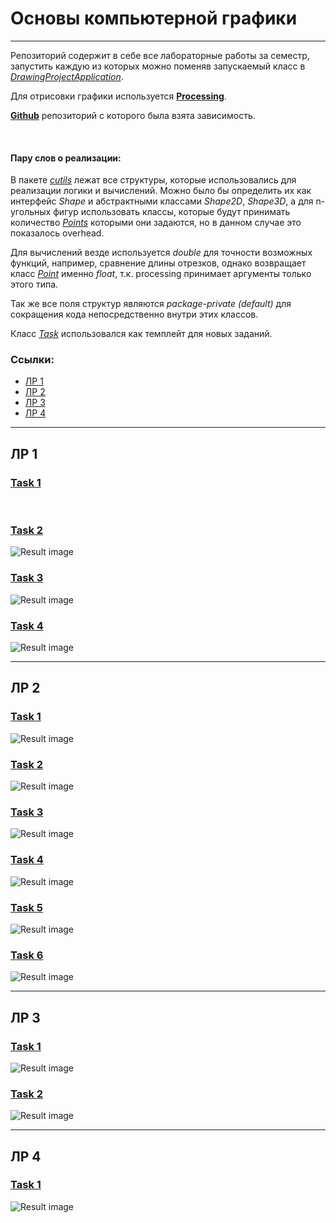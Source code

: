 # Основы компьютерной графики
***
Репозиторий содержит в себе все лабораторные работы за семестр,
запустить каждую из которых можно поменяв запускаемый класс в 
*[DrawingProjectApplication](src/main/java/com/example/drawingproject/DrawingProjectApplication.java)*.

Для отрисовки графики используется **[Processing](https://processing.org)**.

**[Github](https://github.com/micycle1/processing-core-4)** репозиторий с которого была взята зависимость.

<br>

#### Пару слов о реализации:
В пакете *[cutils](src/main/java/com/example/drawingproject/cutils)* лежат все структуры, которые использовались для реализации логики и вычислений.
Можно было бы определить их как интерфейс _Shape_ и абстрактными классами _Shape2D_, _Shape3D_, а для n-угольных
фигур использовать классы, которые будут принимать количество *[Points](src/main/java/com/example/drawingproject/cutils/Point.java)* которыми они 
задаются, но в данном случае это показалось overhead.

Для вычислений везде используется *double* для точности возможных функций, например, сравнение длины отрезков,
однако возвращает класс *[Point](src/main/java/com/example/drawingproject/cutils/Point.java)* именно *float*,
т.к. processing принимает аргументы только этого типа.

Так же все поля структур являются *package-private (default)* для сокращения кода непосредственно внутри этих классов.

Класс *[Task](src/main/java/com/example/drawingproject/Task.java)* использовался как темплейт для новых заданий.
<br>


### Ссылки:
- [ЛР 1](https://github.com/Dirwul/DrawingProject#лр-1)
- [ЛР 2](https://github.com/Dirwul/DrawingProject#лр-2)
- [ЛР 3](https://github.com/Dirwul/DrawingProject#лр-3)
- [ЛР 4](https://github.com/Dirwul/DrawingProject#лр-4)
***
## ЛР 1
### **[Task 1](src/main/java/com/example/drawingproject/LR1/Task1_1.java)**
<br>

### **[Task 2](src/main/java/com/example/drawingproject/LR1/Task1_2.java)**

![Result image](https://github.com/Dirwul/DrawingProject/blob/main/src/main/resources/images/1_2.png)
<br>

### **[Task 3](src/main/java/com/example/drawingproject/LR1/Task1_3.java)**

![Result image](https://github.com/Dirwul/DrawingProject/blob/main/src/main/resources/images/1_3.png)
<br>

### **[Task 4](src/main/java/com/example/drawingproject/LR1/Task1_4.java)**

![Result image](https://github.com/Dirwul/DrawingProject/blob/main/src/main/resources/images/1_4.png)
***
## ЛР 2
### **[Task 1](src/main/java/com/example/drawingproject/LR2/Task2_1.java)**

![Result image](https://github.com/Dirwul/DrawingProject/blob/main/src/main/resources/images/2_1.png)
<br>

### **[Task 2](src/main/java/com/example/drawingproject/LR2/Task2_2.java)**

![Result image](https://github.com/Dirwul/DrawingProject/blob/main/src/main/resources/images/2_2.png)
<br>

### **[Task 3](src/main/java/com/example/drawingproject/LR2/Task2_3.java)**

![Result image](https://github.com/Dirwul/DrawingProject/blob/main/src/main/resources/images/2_3.png)
<br>

### **[Task 4](src/main/java/com/example/drawingproject/LR2/Task2_4.java)**

![Result image](https://github.com/Dirwul/DrawingProject/blob/main/src/main/resources/images/2_4.png)
<br>

### **[Task 5](src/main/java/com/example/drawingproject/LR2/Task2_5.java)**

![Result image](https://github.com/Dirwul/DrawingProject/blob/main/src/main/resources/images/2_5.png)
<br>

### **[Task 6](src/main/java/com/example/drawingproject/LR2/Task2_6.java)**

![Result image](https://github.com/Dirwul/DrawingProject/blob/main/src/main/resources/images/2_6.png)

***
## ЛР 3
### **[Task 1](src/main/java/com/example/drawingproject/LR3/Task3_1.java)**

![Result image](https://github.com/Dirwul/DrawingProject/blob/main/src/main/resources/images/3_1.png)
<br>

### **[Task 2](src/main/java/com/example/drawingproject/LR3/Task3_2.java)**

![Result image](https://github.com/Dirwul/DrawingProject/blob/main/src/main/resources/images/3_2.png)

***
## ЛР 4
### **[Task 1](src/main/java/com/example/drawingproject/LR4/Task4.java)**

![Result image](https://github.com/Dirwul/DrawingProject/blob/main/src/main/resources/images/4.png)